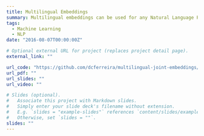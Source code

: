 ```yaml
---
title: Multilingual Embeddings
summary: Multilingual embeddings can be used for any Natural Language Processing task which applies to multiple languages.
tags:
  - Machine Learning
  - NLP
date: "2016-08-07T00:00:00Z"

# Optional external URL for project (replaces project detail page).
external_link: ""

url_code: "https://github.com/dcferreira/multilingual-joint-embeddings/"
url_pdf: ""
url_slides: ""
url_video: ""

# Slides (optional).
#   Associate this project with Markdown slides.
#   Simply enter your slide deck's filename without extension.
#   E.g. `slides = "example-slides"` references `content/slides/example-slides.md`.
#   Otherwise, set `slides = ""`.
slides: ""
---
```


